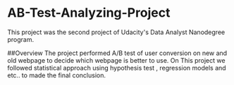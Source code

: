 # AB-Test-Analyzing-Project
This project was the second project of Udacity's Data Analyst Nanodegree program.

##Overview
The project performed A/B test of user conversion on new and old webpage to decide which webpage is better to use.
On This project we followed statistical approach using hypothesis test , regression models and etc.. to made the final conclusion.
